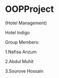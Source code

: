 # OOPProject
(Hotel Management)

Hotel Indigo

Group Members:

1.Nafisa Anzum

2.Abdul Muhit

3.Sourove Hossain
